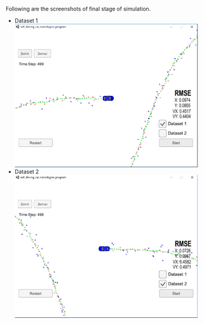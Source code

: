 Following are the screenshots of final stage of simulation.

* Dataset 1
![alt text](./images/forward.PNG)
* Dataset 2
![alt text](./images/reverse.PNG)